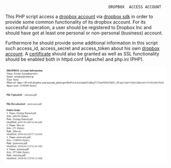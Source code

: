                                                  DROPBOX  ACCESS ACCOUNT

This PHP script access a [dropbox account](https://www.dropbox.com/ "") via [dropbox sdk](https://www.dropbox.com/developers/documentation/communitysdks "") in order to provide some common functionality of its dropbox account. For its successful operation, a user should be registered to Dropbox Inc and should have got at least one personal or non-personal (business) account.

Furthermore he should provide some additional information in this script such access_id, access_secret and access_token about his own [dropbox account](https://www.dropbox.com/developers/apps ""). A [certificate](https://curl.haxx.se/docs/caextract.html "") should also be granted as well as SSL functionality should be enabled both in httpd.conf (Apache) and php.ini (PHP).

![dropbox.png](vendor/dropbox.png "")

